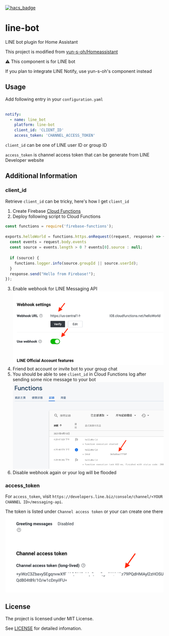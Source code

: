 [![hacs_badge](https://img.shields.io/badge/HACS-Default-orange.svg?style=for-the-badge)](https://github.com/custom-components/hacs)

# line-bot

LINE bot plugin for Home Assistant

This project is modified from [yun-s-oh/Homeassistant](https://github.com/yun-s-oh/Homeassistant)

⚠ This component is for LINE bot

If you plan to integrate LINE Notify, use yun-s-oh's component instead

## Usage

Add following entry in your `configuration.yaml`

```yaml

notify:
  - name: line_bot
    platform: line-bot
    client_id: 'CLIENT_ID'
    access_token: 'CHANNEL_ACCESS_TOKEN'  

```

`client_id` can be one of LINE user ID or group ID

`access_token` is channel access token that can be generate from LINE Developer website

## Additional Information

### client_id
Retrieve `client_id` can be tricky, here's how I get `client_id`

1. Create Firebase [Cloud Functions](https://console.firebase.google.com/)
2. Deploy following script to Cloud Functions

```js
const functions = require('firebase-functions');

exports.helloWorld = functions.https.onRequest((request, response) => {
  const events = request.body.events
  const source = events.length > 0 ? events[0].source : null;

  if (source) {
    functions.logger.info(source.groupId || source.userId);
  }
  response.send("Hello from Firebase!");
});
```

3. Enable webhook for LINE Messaging API
![image](./assets/messaging-api-webhook.png)
4. Friend bot account or invite bot to your group chat
5. You should be able to see `client_id` in Cloud Functions log after sending some nice message to your bot
![image](./assets/cloud-functions-log.png)
6. Disable webhook again or your log will be flooded


### access_token
For `access_token`, visit `https://developers.line.biz/console/channel/<YOUR CHANNEL ID>/messaging-api`.

The token is listed under `Channel access token` or your can create one there
![image](./assets/line-access-token.png)

## License

The project is licensed under MIT License.

See [LICENSE](LICENSE) for detailed infomation.
